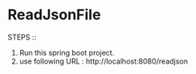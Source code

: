 # ReadJsonFile
STEPS ::
1. Run this spring boot project.
2. use following URL : http://localhost:8080/readjson
